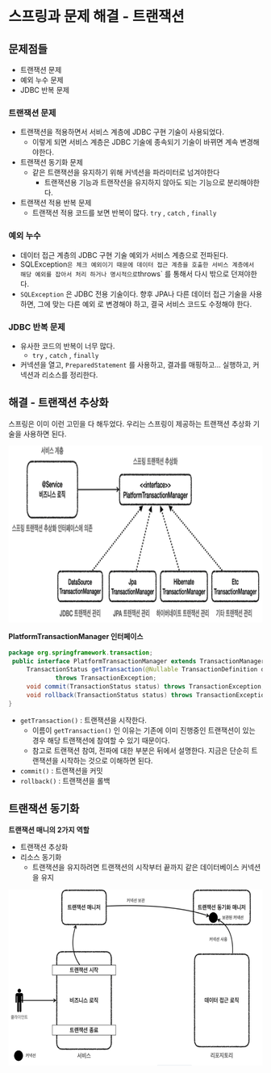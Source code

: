 # 스프링과 문제 해결 - 트랜잭션

## 문제점들
- 트랜잭션 문제
- 예외 누수 문제
- JDBC 반복 문제

### 트랜잭션 문제
- 트랜잭션을 적용하면서 서비스 계층에 JDBC 구현 기술이 사용되었다.
	- 이렇게 되면 서비스 계층은 JDBC 기술에 종속되기 기술이 바뀌면 계속 변경해야한다.
- 트랜잭션 동기화 문제
	- 같은 트랜잭션을 유지하기 위해 커넥션을 파라미터로 넘겨야한다
		- 트랜잭션용 기능과 트랜쟉션을 유지하지 않아도 되는 기능으로 분리해야한다.
- 트랜잭션 적용 반복 문제
	- 트랜잭션 적용 코드를 보면 반복이 많다. `try` , `catch` , `finally` 


### 예외 누수
- 데이터 접근 계층의 JDBC 구현 기술 예외가 서비스 계층으로 전파된다.
- SQLException` 은 체크 예외이기 때문에 데이터 접근 계층을 호출한 서비스 계층에서 해당 예외를 잡아서 처리 하거나 명시적으로 `throws` 를 통해서 다시 밖으로 던져야한다.
- `SQLException` 은 JDBC 전용 기술이다. 향후 JPA나 다른 데이터 접근 기술을 사용하면, 그에 맞는 다른 예외 로 변경해야 하고, 결국 서비스 코드도 수정해야 한다.

### JDBC 반복 문제
- 유사한 코드의 반복이 너무 많다. 
	- `try` , `catch` , `finally`
- 커넥션을 열고, `PreparedStatement` 를 사용하고, 결과를 매핑하고... 실행하고, 커넥션과 리소스를 정리한다.

## 해결 - 트랜잭션 추상화
스프링은 이미 이런 고민을 다 해두었다. 우리는 스프링이 제공하는 트랜잭션 추상화 기술을 사용하면 된다.

<img src="/img/Spring_DB/DB-3_1.png" alt="Tx" width="600" height="350" />

**PlatformTransactionManager 인터페이스**

```java
package org.springframework.transaction;
 public interface PlatformTransactionManager extends TransactionManager {
     TransactionStatus getTransaction(@Nullable TransactionDefinition definition)
             throws TransactionException;
     void commit(TransactionStatus status) throws TransactionException;
     void rollback(TransactionStatus status) throws TransactionException;
}
```
- `getTransaction()` : 트랜잭션을 시작한다.
	- 이름이 `getTransaction()` 인 이유는 기존에 이미 진행중인 트랜잭션이 있는 경우 해당 트랜잭션에 참여할 수 있기 때문이다.
	- 참고로 트랜잭션 참여, 전파에 대한 부분은 뒤에서 설명한다. 지금은 단순히 트랜잭션을 시작하는 것으로 이해하면 된다.
- `commit()` : 트랜잭션을 커밋
- `rollback()` : 트랜잭션을 롤백


## 트랜잭션 동기화
**트랜잭션 매니의 2가지 역할**
- 트랜잭션 추상화
- 리소스 동기화
	- 트랜잭션을 유지하려면 트랜잭션의 시작부터 끝까지 같은 데이터베이스 커넥션을 유지

<img src="/img/Spring_DB/DB-3_2.png" alt="Tx" width="600" height="350" />
